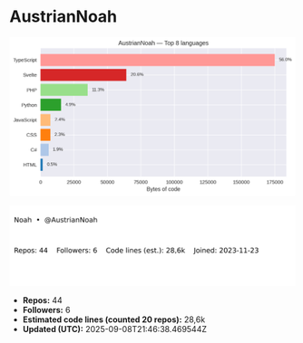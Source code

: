 # AustrianNoah


<!-- STATS:START -->
![languages](assets/stats/github_stats_langs.png)

<img src="assets/stats/github_stats_card.svg" alt="summary card">

- **Repos:** 44
- **Followers:** 6
- **Estimated code lines (counted 20 repos):** 28,6k
- **Updated (UTC):** 2025-09-08T21:46:38.469544Z
<!-- STATS:END -->
